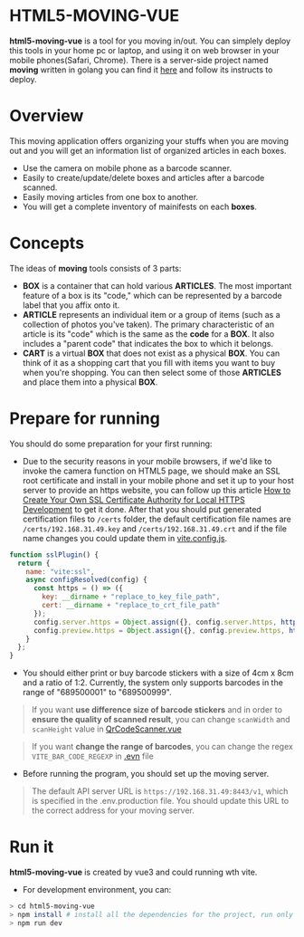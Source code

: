 # HTML5-MOVING-VUE

**html5-moving-vue** is a tool for you moving in/out.
You can simplely deploy this tools in your home pc or laptop, and using it on web browser in your mobile phones(Safari, Chrome).
There is a server-side project named **moving** written in golang you can find it [here](https://github.com/alydnhrealgang/moving) and follow its instructs to deploy.

# Overview
This moving application offers organizing your stuffs when you are moving out and you will get an information list of organized articles in each boxes.

- Use the camera on mobile phone as a barcode scanner.
- Easily to create/update/delete boxes and articles after a barcode scanned.
- Easily moving articles from one box to another.
- You will get a complete inventory of mainifests on each **boxes**.

# Concepts
The ideas of **moving** tools consists of 3 parts:

- **BOX** is a container that can hold various **ARTICLES**. The most important feature of a box is its "code," which can be represented by a barcode label that you affix onto it.
- **ARTICLE** represents an individual item or a group of items (such as a collection of photos you've taken). The primary characteristic of an article is its "code" which is the same as the **code** for a **BOX**. It also includes a "parent code" that indicates the box to which it belongs.
- **CART** is a virtual **BOX** that does not exist as a physical **BOX**. You can think of it as a shopping cart that you fill with items you want to buy when you're shopping. You can then select some of those **ARTICLES** and place them into a physical **BOX**.

# Prepare for running
You should do some preparation for your first running:

- Due to the security reasons in your mobile browsers, if we'd like to invoke the camera function on HTML5 page, we should make an SSL root certificate and install in your mobile phone and set it up to your host server to provide an https website, you can follow up this article [How to Create Your Own SSL Certificate Authority for Local HTTPS Development](https://deliciousbrains.com/ssl-certificate-authority-for-local-https-development/#becoming-certificate-authority) to get it done. After that you should put generated certification files to `/certs` folder, the default certification file names are `/certs/192.168.31.49.key` and `/certs/192.168.31.49.crt` and if the file name changes you could update them in [vite.config.js](https://github.com/alydnhrealgang/html5-moving-vue/blob/main/vite.config.js).
```js
function sslPlugin() {
  return {
    name: "vite:ssl",
    async configResolved(config) {
      const https = () => ({
        key: __dirname + "replace_to_key_file_path",
        cert: __dirname + "replace_to_crt_file_path"
      });
      config.server.https = Object.assign({}, config.server.https, https());
      config.preview.https = Object.assign({}, config.preview.https, https());
    }
  };
}
```
- You should either print or buy barcode stickers with a size of 4cm x 8cm and a ratio of 1:2. Currently, the system only supports barcodes in the range of "689500001" to "689500999".
> If you want **use difference size of barcode stickers** and in order to **ensure the quality of scanned result**, you can change `scanWidth` and `scanHeight` value in [QrCodeScanner.vue](https://github.com/alydnhrealgang/html5-moving-vue/blob/main/src/components/QrCodeScanner.vue)

> If you want **change the range of barcodes**, you can change the regex `VITE_BAR_CODE_REGEXP` in [.evn](https://github.com/alydnhrealgang/html5-moving-vue/blob/main/.evn) file
- Before running the program, you should set up the moving server. 
> The default API server URL is `https://192.168.31.49:8443/v1`, which is specified in the .env.production file. You should update this URL to the correct address for your moving server.

# Run it
**html5-moving-vue** is created by vue3 and could running wth vite.
- For development environment, you can:
```bash
> cd html5-moving-vue
> npm install # install all the dependencies for the project, run only once.
> npm run dev
```